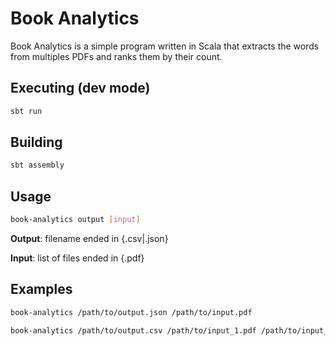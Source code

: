 # Book Analytics

Book Analytics is a simple program written in Scala that extracts the words from multiples PDFs and ranks them by their 
count.

## Executing (dev mode)

```bash
sbt run
```

## Building

```bash
sbt assembly
```

## Usage

```bash
book-analytics output [input]
```

**Output**: filename ended in {.csv\|.json}

**Input**: list of files ended in {.pdf}

## Examples

```bash
book-analytics /path/to/output.json /path/to/input.pdf
```

```bash
book-analytics /path/to/output.csv /path/to/input_1.pdf /path/to/input_n.pdf
```
